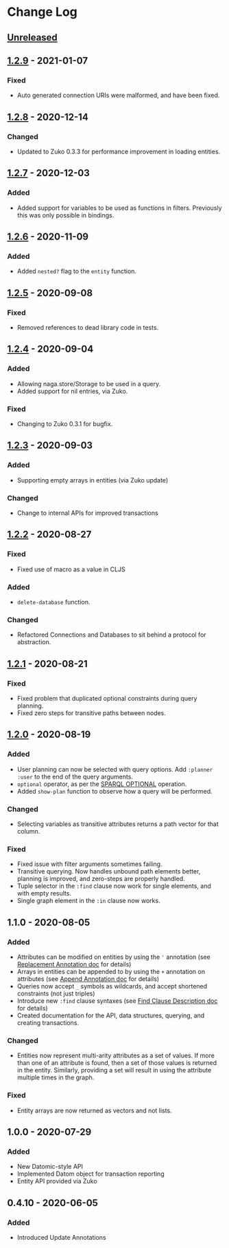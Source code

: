 # Change Log

## [Unreleased]

## [1.2.9] - 2021-01-07
### Fixed
- Auto generated connection URIs were malformed, and have been fixed.

## [1.2.8] - 2020-12-14
### Changed
- Updated to Zuko 0.3.3 for performance improvement in loading entities.

## [1.2.7] - 2020-12-03
### Added
- Added support for variables to be used as functions in filters. Previously this was only possible in bindings.

## [1.2.6] - 2020-11-09
### Added
- Added `nested?` flag to the `entity` function.

## [1.2.5] - 2020-09-08
### Fixed
- Removed references to dead library code in tests.

## [1.2.4] - 2020-09-04
### Added
- Allowing naga.store/Storage to be used in a query.
- Added support for nil entries, via Zuko.

### Fixed
- Changing to Zuko 0.3.1 for bugfix.

## [1.2.3] - 2020-09-03
### Added
- Supporting empty arrays in entities (via Zuko update)

### Changed
- Change to internal APIs for improved transactions

## [1.2.2] - 2020-08-27
### Fixed
- Fixed use of macro as a value in CLJS

### Added
- `delete-database` function.

### Changed
- Refactored Connections and Databases to sit behind a protocol for abstraction.

## [1.2.1] - 2020-08-21
### Fixed
- Fixed problem that duplicated optional constraints during query planning.
- Fixed zero steps for transitive paths between nodes.

## [1.2.0] - 2020-08-19
### Added
- User planning can now be selected with query options. Add `:planner :user` to the end of the query arguments.
- `optional` operator, as per the [SPARQL OPTIONAL](https://www.w3.org/TR/sparql11-query/#optionals) operation.
- Added `show-plan` function to observe how a query will be performed.

### Changed
- Selecting variables as transitive attributes returns a path vector for that column.

### Fixed
- Fixed issue with filter arguments sometimes failing.
- Transitive querying. Now handles unbound path elements better, planning is improved, and zero-steps are properly handled.
- Tuple selector in the `:find` clause now work for single elements, and with empty results.
- Single graph element in the `:in` clause now works.


## 1.1.0 - 2020-08-05
### Added
- Attributes can be modified on entities by using the `'` annotation (see [Replacement Annotation doc](https://github.com/threatgrid/asami/wiki/Transactions#replacement-annotations) for details)
- Arrays in entities can be appended to by using the `+` annotation on attributes (see [Append Annotation doc](https://github.com/threatgrid/asami/wiki/Transactions#append-annotation) for details)
- Queries now accept `_` symbols as wildcards, and accept shortened constraints (not just triples)
- Introduce new `:find` clause syntaxes (see [Find Clause Description doc](https://github.com/threatgrid/asami/wiki/Querying#find-clause-description) for details)
- Created documentation for the API, data structures, querying, and creating transactions.

### Changed
- Entities now represent multi-arity attributes as a set of values. If more than one of an attribute is found, then a set of those values is returned in the entity. Similarly, providing a set will result in using the attribute multiple times in the graph.

### Fixed
- Entity arrays are now returned as vectors and not lists.


## 1.0.0 - 2020-07-29
### Added
- New Datomic-style API
- Implemented Datom object for transaction reporting
- Entity API provided via Zuko

## 0.4.10 - 2020-06-05
### Added
- Introduced Update Annotations

[Unreleased]: https://github.com/threatgrid/asami/compare/1.2.9...HEAD
[1.2.9]: https://github.com/threatgrid/asami/compare/1.2.8...1.2.9
[1.2.8]: https://github.com/threatgrid/asami/compare/1.2.7...1.2.8
[1.2.7]: https://github.com/threatgrid/asami/compare/1.2.6...1.2.7
[1.2.6]: https://github.com/threatgrid/asami/compare/1.2.5...1.2.6
[1.2.5]: https://github.com/threatgrid/asami/compare/1.2.4...1.2.5
[1.2.4]: https://github.com/threatgrid/asami/compare/1.2.3...1.2.4
[1.2.3]: https://github.com/threatgrid/asami/compare/1.2.2...1.2.3
[1.2.2]: https://github.com/threatgrid/asami/compare/1.2.1...1.2.2
[1.2.1]: https://github.com/threatgrid/asami/compare/1.2.0...1.2.1
[1.2.0]: https://github.com/threatgrid/asami/compare/1.1.0...1.2.0
